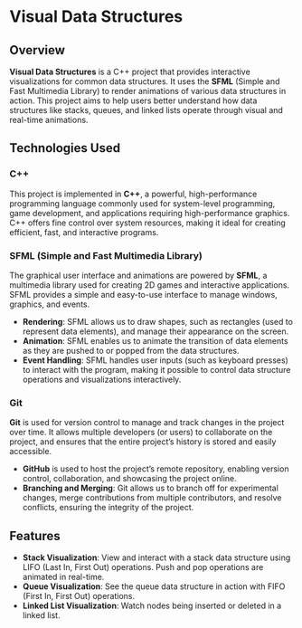 # Visual Data Structures

## Overview
**Visual Data Structures** is a C++ project that provides interactive visualizations for common data structures. It uses the **SFML** (Simple and Fast Multimedia Library) to render animations of various data structures in action. This project aims to help users better understand how data structures like stacks, queues, and linked lists operate through visual and real-time animations.

## Technologies Used

### C++
This project is implemented in **C++**, a powerful, high-performance programming language commonly used for system-level programming, game development, and applications requiring high-performance graphics. C++ offers fine control over system resources, making it ideal for creating efficient, fast, and interactive programs.

### SFML (Simple and Fast Multimedia Library)
The graphical user interface and animations are powered by **SFML**, a multimedia library used for creating 2D games and interactive applications. SFML provides a simple and easy-to-use interface to manage windows, graphics, and events.

- **Rendering**: SFML allows us to draw shapes, such as rectangles (used to represent data elements), and manage their appearance on the screen.
- **Animation**: SFML enables us to animate the transition of data elements as they are pushed to or popped from the data structures.
- **Event Handling**: SFML handles user inputs (such as keyboard presses) to interact with the program, making it possible to control data structure operations and visualizations interactively.

### Git
**Git** is used for version control to manage and track changes in the project over time. It allows multiple developers (or users) to collaborate on the project, and ensures that the entire project’s history is stored and easily accessible.

- **GitHub** is used to host the project’s remote repository, enabling version control, collaboration, and showcasing the project online.
- **Branching and Merging**: Git allows us to branch off for experimental changes, merge contributions from multiple contributors, and resolve conflicts, ensuring the integrity of the project.


## Features
- **Stack Visualization**: View and interact with a stack data structure using LIFO (Last In, First Out) operations. Push and pop operations are animated in real-time.
- **Queue Visualization**: See the queue data structure in action with FIFO (First In, First Out) operations.
- **Linked List Visualization**: Watch nodes being inserted or deleted in a linked list.

